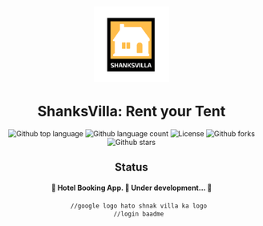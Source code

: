 <div align="center" id="top"> 
  <img src="https://github.com/SahilHemnani777/ShanksVilla/blob/main/app/src/main/res/drawable/logo_new.png" alt="EShopee: Flutter eCommerce App" width="150" height="150"/>

<h1 align="center">ShanksVilla: Rent your Tent</h1>

<p align="center">
  <img alt="Github top language" src="https://img.shields.io/github/languages/top/SahilHemnani777/ShanksVilla?color=56BEB8">

  <img alt="Github language count" src="https://img.shields.io/github/languages/count/SahilHemnani777/ShanksVilla?color=56BEB8">

  <!--<img alt="Repository size" src="https://img.shields.io/github/repo-size/SahilHemnani777/ShanksVilla?color=56BEB8"> -->

  <img alt="License" src="https://img.shields.io/github/license/SahilHemnani777/ShanksVilla?color=56BEB8">

  <img alt="Github forks" src="https://img.shields.io/github/forks/SahilHemnani777/ShanksVilla?color=56BEB8" />

  <img alt="Github stars" src="https://img.shields.io/github/stars/SahilHemnani777/ShanksVilla?color=56BEB8" /> 
</p>


## Status

<h4 align="center">
	🚧  Hotel Booking App. 🚀 Under development...  🚧
</h4>


        //google logo hato shnak villa ka logo
        //login baadme